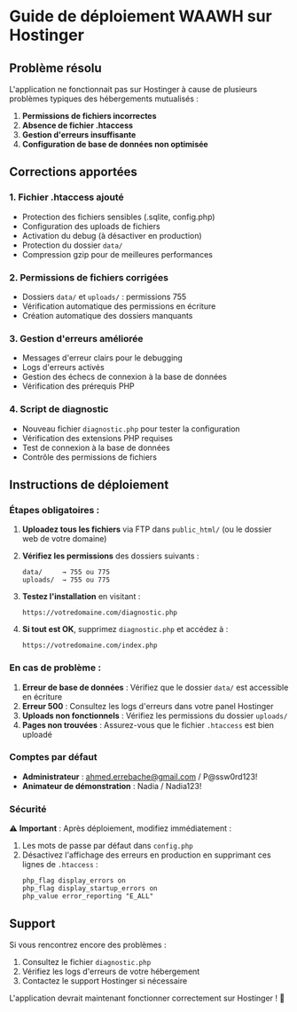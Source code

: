 # Guide de déploiement WAAWH sur Hostinger

## Problème résolu
L'application ne fonctionnait pas sur Hostinger à cause de plusieurs problèmes typiques des hébergements mutualisés :

1. **Permissions de fichiers incorrectes**
2. **Absence de fichier .htaccess**
3. **Gestion d'erreurs insuffisante**
4. **Configuration de base de données non optimisée**

## Corrections apportées

### 1. Fichier .htaccess ajouté
- Protection des fichiers sensibles (.sqlite, config.php)
- Configuration des uploads de fichiers
- Activation du debug (à désactiver en production)
- Protection du dossier `data/`
- Compression gzip pour de meilleures performances

### 2. Permissions de fichiers corrigées
- Dossiers `data/` et `uploads/` : permissions 755
- Vérification automatique des permissions en écriture
- Création automatique des dossiers manquants

### 3. Gestion d'erreurs améliorée
- Messages d'erreur clairs pour le debugging
- Logs d'erreurs activés
- Gestion des échecs de connexion à la base de données
- Vérification des prérequis PHP

### 4. Script de diagnostic
- Nouveau fichier `diagnostic.php` pour tester la configuration
- Vérification des extensions PHP requises
- Test de connexion à la base de données
- Contrôle des permissions de fichiers

## Instructions de déploiement

### Étapes obligatoires :

1. **Uploadez tous les fichiers** via FTP dans `public_html/` (ou le dossier web de votre domaine)

2. **Vérifiez les permissions** des dossiers suivants :
   ```
   data/     → 755 ou 775
   uploads/  → 755 ou 775
   ```

3. **Testez l'installation** en visitant :
   ```
   https://votredomaine.com/diagnostic.php
   ```

4. **Si tout est OK**, supprimez `diagnostic.php` et accédez à :
   ```
   https://votredomaine.com/index.php
   ```

### En cas de problème :

1. **Erreur de base de données** : Vérifiez que le dossier `data/` est accessible en écriture
2. **Erreur 500** : Consultez les logs d'erreurs dans votre panel Hostinger
3. **Uploads non fonctionnels** : Vérifiez les permissions du dossier `uploads/`
4. **Pages non trouvées** : Assurez-vous que le fichier `.htaccess` est bien uploadé

### Comptes par défaut

- **Administrateur** : ahmed.errebache@gmail.com / P@ssw0rd123!
- **Animateur de démonstration** : Nadia / Nadia123!

### Sécurité

⚠️ **Important** : Après déploiement, modifiez immédiatement :
1. Les mots de passe par défaut dans `config.php`
2. Désactivez l'affichage des erreurs en production en supprimant ces lignes de `.htaccess` :
   ```
   php_flag display_errors on
   php_flag display_startup_errors on
   php_value error_reporting "E_ALL"
   ```

## Support

Si vous rencontrez encore des problèmes :
1. Consultez le fichier `diagnostic.php`
2. Vérifiez les logs d'erreurs de votre hébergement
3. Contactez le support Hostinger si nécessaire

L'application devrait maintenant fonctionner correctement sur Hostinger ! 🎉